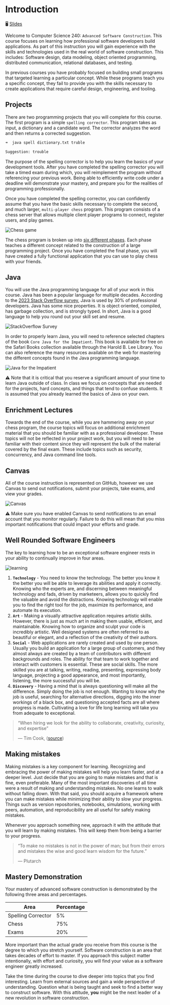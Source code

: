 # Introduction

🖥️ [Slides](https://docs.google.com/presentation/d/1hn9IpJT1DMQ1fECSt1CY7EdoDi4OQgRn/edit?usp=sharing&ouid=114081115660452804792&rtpof=true&sd=true)

Welcome to Computer Science 240: `Advanced Software Construction`. This course focuses on learning how professional software developers build applications. As part of this instruction you will gain experience with the skills and technologies used in the real world of software construction. This includes: Software design, data modeling, object oriented programming, distributed communication, relational databases, and testing.

In previous courses you have probably focused on building small programs that targeted learning a particular concept. While these programs teach you a specific concept, they fail to provide you with the skills necessary to create applications that require careful design, engineering, and tooling.

## Projects

There are two programming projects that you will complete for this course. The first program is a simple `spelling corrector`. This program takes as input, a dictionary and a candidate word. The corrector analyzes the word and then returns a corrected suggestion.

```sh
➜  java spell dictionary.txt truble

Suggestion: trouble
```

The purpose of the spelling corrector is to help you learn the basics of your development tools. After you have completed the spelling corrector you will take a timed exam during which, you will reimplement the program without referencing your previous work. Being able to efficiently write code under a deadline will demonstrate your mastery, and prepare you for the realities of programming professionally.

Once you have completed the spelling corrector, you can confidently assume that you have the basic skills necessary to complete the second, and much larger, `multi-player chess` program. This program consists of a chess server that allows multiple client player programs to connect, register users, and play games.

![Chess game](highlight-moves.png)

The chess program is broken up into [six different phases](../../chess/chess.md). Each phase teaches a different concept related to the construction of a large programming project. Once you have completed the final phase, you will have created a fully functional application that you can use to play chess with your friends.

## Java

You will use the Java programming language for all of your work in this course. Java has been a popular language for multiple decades. According to the [2023 Stack Overflow survey](https://survey.stackoverflow.co/2023/#most-popular-technologies-language-prof), Java is used by 30% of professional developers. Java has some nice properties. It is object oriented, compiled, has garbage collection, and is strongly typed. In short, Java is a good language to help you round out your skill set and resume.

![StackOverflow Survey](javaStackOverflowSurvey.png)

In order to properly learn Java, you will need to reference selected chapters of the book `Core Java for the Impatient`. This book is available for free on the Safari Books collection available through the Harold B. Lee Library. You can also reference the many resources available on the web for mastering the different concepts found in the Java programming language.

![Java for the Impatient](CoreJavaForTheImpatient3rdEdition.jpg)

⚠ Note that it is critical that you reserve a significant amount of your time to learn Java outside of class. In class we focus on concepts that are needed for the projects, hard concepts, and things that tend to confuse students. It is assumed that you already learned the basics of Java on your own.

## Enrichment Lectures

Towards the end of the course, while you are hammering away on your chess program, the course topics will focus on additional enrichment material that you should be familiar with as a professional developer. These topics will not be reflected in your project work, but you will need to be familiar with their content since they will represent the bulk of the material covered by the final exam. These include topics such as security, concurrency, and Java command line tools.

## Canvas

All of the course instruction is represented on GitHub, however we use Canvas to send out notifications, submit your projects, take exams, and view your grades.

![Canvas](canvasCourse.jpg)

⚠ Make sure you have enabled Canvas to send notifications to an email account that you monitor regularly. Failure to do this will mean that you miss important notifications that could impact your efforts and grade.

## Well Rounded Software Engineers

The key to learning how to be an exceptional software engineer rests in your ability to continually improve in four areas.

![learning](essentialsLearning.png)

1. **`Technology`** - You need to know the technology. The better you know it the better you will be able to leverage its abilities and apply it correctly. Knowing who the experts are, and discerning between meaningful technology and fads, driven by marketeers, allows you to quickly find the valuable and avoid the distractions. Knowing technology will enable you to find the right tool for the job, maximize its performance, and automate its execution.
1. **`Art`** - Making a visually attractive application requires artistic skills. However, there is just as much art in making them usable, efficient, and maintainable. Knowing how to organize and sculpt your code is incredibly artistic. Well designed systems are often referred to as beautiful or elegant, and a reflection of the creativity of their authors.
1. **`Social`** - Web applications are rarely created and used by one person. Usually you build an application for a large group of customers, and they almost always are created by a team of contributors with different backgrounds and roles. The ability for that team to work together and interact with customers is essential. These are social skills. The more skilled you are at talking, writing, reading, presenting, expressing body language, projecting a good appearance, and most importantly, listening, the more successful you will be.
1. **`Discovery`** - Having a mind that is always questioning will make all the difference. Simply doing the job is not enough. Wanting to know why the job is useful, searching for alternative directions, digging into the inner workings of a black box, and questioning accepted facts are all where progress is made. Cultivating a love for life long learning will take you from adequate to exceptional.

> “When hiring we look for the ability to collaborate, creativity, curiosity, and expertise”
>
> — Tim Cook, ([source](https://appleinsider.com/articles/22/10/03/if-you-want-to-work-for-apple-you-need-these-four-traits))

## Making mistakes

Making mistakes is a key component for learning. Recognizing and embracing the power of making mistakes will help you learn faster, and at a deeper level. Just decide that you are going to make mistakes and that is fine, even preferable. Many of the most important discoveries of all time were a result of making and understanding mistakes. No one learns to walk without falling down. With that said, you should acquire a framework where you can make mistakes while minimizing their ability to slow your progress. Things such as version repositories, notebooks, simulations, working with peers, automation, and reproducibility are all useful for safely making mistakes.

Whenever you approach something new, approach it with the attitude that you will learn by making mistakes. This will keep them from being a barrier to your progress.

> “To make no mistakes is not in the power of man; but from their errors and mistakes the wise and good learn wisdom for the future.”
>
> — Plutarch

## Mastery Demonstration

Your mastery of advanced software construction is demonstrated by the following three areas and percentages.

| Area               | Percentage |
| ------------------ | ---------- |
| Spelling Corrector | 5%         |
| Chess              | 75%        |
| Exams              | 20%        |

More important than the actual grade you receive from this course is the degree to which you stretch yourself. Software construction is an area that takes decades of effort to master. If you approach this subject matter intentionally, with effort and curiosity, you will find your value as a software engineer greatly increased.

Take the time during the course to dive deeper into topics that you find interesting. Learn from external sources and gain a wide perspective of understanding. Question what is being taught and seek to find a better way to construct software. With this attitude, **you** might be the next leader of a new revolution in software construction.
